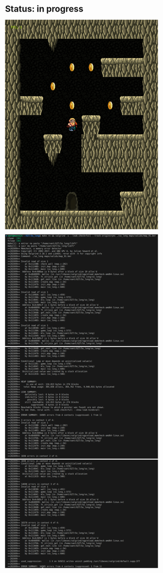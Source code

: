 <h1> Status: in progress </h1>

![Demo](ignoreme/demo_solong.gif)

![Valgrind report 1/3](ignoreme/valgrind-report-1of3.png)
![Valgrind report 2/3](ignoreme/valgrind-report-2of3.png)
![Valgrind report 3/3](ignoreme/valgrind-report-3of3.png)
